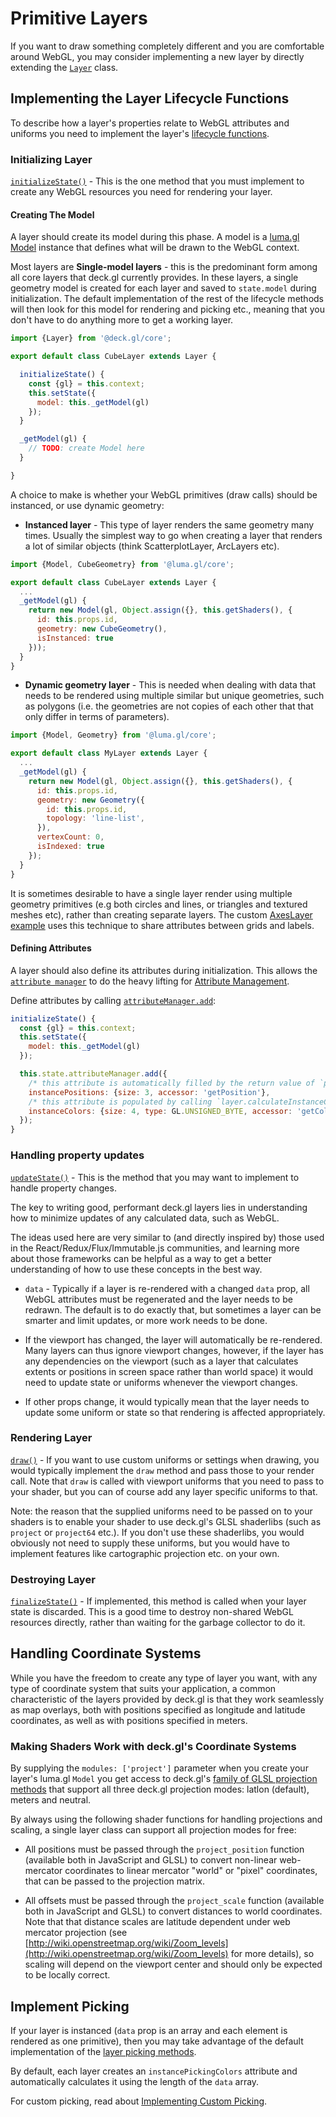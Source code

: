 # Primitive Layers

If you want to draw something completely different and you are comfortable around WebGL, you may consider implementing a new layer by directly extending the [`Layer`](../../api-reference/core/layer.md) class.


## Implementing the Layer Lifecycle Functions

To describe how a layer's properties relate to WebGL attributes and uniforms you need to implement the layer's [lifecycle functions](./layer-lifecycle.md).


### Initializing Layer

[`initializeState()`](../../api-reference/core/layer.md#initializestate) - This is the one method that you must implement to create any WebGL resources you need for rendering your layer.


#### Creating The Model

A layer should create its model during this phase. A model is a [luma.gl](https://github.com/visgl/luma.gl) [Model](https://github.com/visgl/luma.gl/blob/8.0-release/docs/api-reference/engine/model.md) instance that defines what will be drawn to the WebGL context.

Most layers are **Single-model layers** - this is the predominant form among all core layers that deck.gl currently provides. In these layers, a single geometry model is created for each layer and saved to `state.model` during initialization. The default implementation of the rest of the lifecycle methods will then look for this model for rendering and picking etc., meaning that you don't have to do anything more to get a working layer.

```js
import {Layer} from '@deck.gl/core';

export default class CubeLayer extends Layer {

  initializeState() {
    const {gl} = this.context;
    this.setState({
      model: this._getModel(gl)
    });
  }

  _getModel(gl) {
    // TODO: create Model here
  }

}
```

A choice to make is whether your WebGL primitives (draw calls) should be instanced, or use dynamic geometry:

* **Instanced layer** - This type of layer renders the same geometry many times. Usually the simplest way to go when creating a layer that renders a lot of similar objects (think ScatterplotLayer, ArcLayers etc).

```js
import {Model, CubeGeometry} from '@luma.gl/core';

export default class CubeLayer extends Layer {
  ...
  _getModel(gl) {
    return new Model(gl, Object.assign({}, this.getShaders(), {
      id: this.props.id,
      geometry: new CubeGeometry(),
      isInstanced: true
    }));
  }
}
```

* **Dynamic geometry layer** - This is needed when dealing with data that needs to be rendered using multiple similar but unique geometries, such as polygons (i.e. the geometries are not copies of each other that that only differ in terms of parameters).

```js
import {Model, Geometry} from '@luma.gl/core';

export default class MyLayer extends Layer {
  ...
  _getModel(gl) {
    return new Model(gl, Object.assign({}, this.getShaders(), {
      id: this.props.id,
      geometry: new Geometry({
        id: this.props.id,
        topology: 'line-list',
      }),
      vertexCount: 0,
      isIndexed: true
    });
  }
}
```

It is sometimes desirable to have a single layer render using multiple geometry primitives (e.g both circles and lines, or triangles and textured meshes etc), rather than creating separate layers. The custom [AxesLayer example](https://github.com/visgl/deck.gl/tree/master/examples/website/plot/plot-layer/axes-layer.js) uses this technique to share attributes between grids and labels.


#### Defining Attributes

A layer should also define its attributes during initialization. This allows the [`attribute manager`](../../api-reference/core/attribute-manager.md) to do the heavy lifting for [Attribute Management](./attribute-management.md).

Define attributes by calling [`attributeManager.add`](../../api-reference/core/attribute-manager.md#add):

```js
initializeState() {
  const {gl} = this.context;
  this.setState({
    model: this._getModel(gl)
  });

  this.state.attributeManager.add({
    /* this attribute is automatically filled by the return value of `props.getPosition` */
    instancePositions: {size: 3, accessor: 'getPosition'},
    /* this attribute is populated by calling `layer.calculateInstanceColors` */
    instanceColors: {size: 4, type: GL.UNSIGNED_BYTE, accessor: 'getColor', update: this.calculateInstanceColors}
  });
}
```

### Handling property updates

[`updateState()`](../../api-reference/core/layer.md#updatestate) - This is the method that you may want to implement to handle property changes.

The key to writing good, performant deck.gl layers lies in understanding how to minimize updates of any calculated data, such as WebGL.

The ideas used here are very similar to (and directly inspired by) those used in the React/Redux/Flux/Immutable.js communities, and learning more about those frameworks can be helpful as a way to get a better understanding of how to use these concepts in the best way.

* `data` - Typically if a layer is re-rendered with a changed `data` prop, all WebGL attributes must be regenerated and the layer needs to be redrawn. The default is to do exactly that, but sometimes a layer can be smarter and limit updates, or more work needs to be done.

* If the viewport has changed, the layer will automatically be re-rendered. Many layers can thus ignore viewport changes, however, if the layer has any dependencies on the viewport (such as a layer that calculates extents or positions in screen space rather than world space) it would need to update state or uniforms whenever the viewport changes.

* If other props change, it would typically mean that the layer needs to update some uniform or state so that rendering is affected appropriately.


### Rendering Layer

[`draw()`](../../api-reference/core/layer.md#draw) - If you want to use custom uniforms or settings when drawing, you would typically implement the `draw` method and pass those to your render call. Note that `draw` is called with viewport uniforms that you need to pass to your shader, but you can of course add any layer specific uniforms to that.

Note: the reason that the supplied uniforms need to be passed on to your shaders is to enable your shader to use deck.gl's GLSL shaderlibs (such as `project` or `project64` etc.). If you don't use these shaderlibs, you would obviously not need to supply these uniforms, but you would have to implement features like cartographic projection etc. on your own.


### Destroying Layer

[`finalizeState()`](../../api-reference/core/layer.md#finalizestate) - If implemented, this method is called when your layer state is discarded. This is a good time to destroy non-shared WebGL resources directly, rather than waiting for the garbage collector to do it.


## Handling Coordinate Systems

While you have the freedom to create any type of layer you want, with any type of coordinate system that suits your application, a common characteristic of the layers provided by deck.gl is that they work seamlessly as map overlays, both with positions specified as longitude and latitude coordinates, as well as with positions specified in meters.

### Making Shaders Work with deck.gl's Coordinate Systems

By supplying the `modules: ['project']` parameter when you create your layer's luma.gl `Model` you get access to deck.gl's [family of GLSL projection methods](./writing-shaders.md#projection) that support all three deck.gl projection modes: latlon (default), meters and neutral.

By always using the following shader functions for handling projections and scaling, a single layer class can support all projection modes for free:

* All positions must be passed through the `project_position` function (available both in JavaScript and GLSL) to convert non-linear web-mercator coordinates to linear mercator "world" or "pixel" coordinates, that can be passed to the projection matrix.

* All offsets must be passed through the `project_scale` function (available both in JavaScript and GLSL) to convert distances to world coordinates. Note that that distance scales are latitude dependent under web mercator projection (see [http://wiki.openstreetmap.org/wiki/Zoom_levels](http://wiki.openstreetmap.org/wiki/Zoom_levels) for more details), so scaling will depend on the viewport center and should only be expected to be locally correct.


## Implement Picking

If your layer is instanced (`data` prop is an array and each element is rendered as one primitive), then you may take advantage of the default implementation of the [layer picking methods](../../api-reference/core/layer.md#layer-picking-methods).

By default, each layer creates an `instancePickingColors` attribute and automatically calculates it using the length of the `data` array.

For custom picking, read about [Implementing Custom Picking](./picking.md#implementing-custom-picking).
